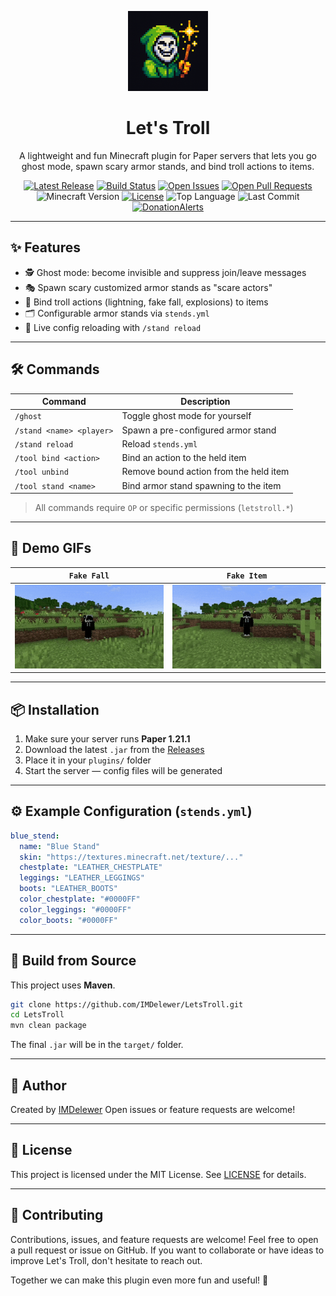<p align="center">
  <img src="docs/icon.png" width="128" height="128" alt="Let's Troll Icon"/>
</p>

<h1 align="center">Let's Troll</h1>

<p align="center">
  A lightweight and fun Minecraft plugin for Paper servers that lets you go ghost mode, spawn scary armor stands, and bind troll actions to items.
</p>

<p align="center">
  <a href="https://github.com/IMDelewer/LetsTroll/releases"><img src="https://img.shields.io/github/v/release/IMDelewer/LetsTroll?label=version" alt="Latest Release" /></a>
  <a href="https://github.com/IMDelewer/LetsTroll/actions/workflows/release.yml"><img src="https://github.com/IMDelewer/LetsTroll/actions/workflows/release.yml/badge.svg" alt="Build Status"></a>
  <a href="https://github.com/IMDelewer/LetsTroll/issues"><img src="https://img.shields.io/github/issues/IMDelewer/LetsTroll" alt="Open Issues" /></a>
  <a href="https://github.com/IMDelewer/LetsTroll/pulls"><img src="https://img.shields.io/github/issues-pr/IMDelewer/LetsTroll" alt="Open Pull Requests" /></a>
  <img src="https://img.shields.io/badge/Minecraft-1.21.1-blue" alt="Minecraft Version" />
  <a href="https://github.com/IMDelewer/LetsTroll/blob/main/LICENSE"><img src="https://img.shields.io/github/license/IMDelewer/LetsTroll" alt="License" /></a>
  <img src="https://img.shields.io/github/languages/top/IMDelewer/LetsTroll" alt="Top Language" />
  <img src="https://img.shields.io/github/last-commit/IMDelewer/LetsTroll" alt="Last Commit" />
  <a href="https://www.donationalerts.com/r/imdelewer"><img src="https://img.shields.io/badge/Donate-💖-red" alt="DonationAlerts" /></a>

</p>

---

## ✨ Features

- 🕵️ Ghost mode: become invisible and suppress join/leave messages  
- 🎭 Spawn scary customized armor stands as "scare actors"  
- 🔧 Bind troll actions (lightning, fake fall, explosions) to items  
- 🗂 Configurable armor stands via `stends.yml`  
- 🔄 Live config reloading with `/stand reload`  

---

## 🛠 Commands

| Command | Description |
|--------|-------------|
| `/ghost` | Toggle ghost mode for yourself |
| `/stand <name> <player>` | Spawn a pre-configured armor stand |
| `/stand reload` | Reload `stends.yml` |
| `/tool bind <action>` | Bind an action to the held item |
| `/tool unbind` | Remove bound action from the held item |
| `/tool stand <name>` | Bind armor stand spawning to the item |

> All commands require `OP` or specific permissions (`letstroll.*`)

---

## 🎥 Demo GIFs

| `Fake Fall`                      | `Fake Item`                      |
|----------------------------------|----------------------------------|
| ![Fake Fall](docs/Fake%20Fall.gif) | ![Fake Item](docs/Fake%20Item.gif) |

---

## 📦 Installation

1. Make sure your server runs **Paper 1.21.1**  
2. Download the latest `.jar` from the [Releases](https://github.com/IMDelewer/LetsTroll/releases)  
3. Place it in your `plugins/` folder  
4. Start the server — config files will be generated  

---

## ⚙️ Example Configuration (`stends.yml`)

```yaml
blue_stend:
  name: "Blue Stand"
  skin: "https://textures.minecraft.net/texture/..."
  chestplate: "LEATHER_CHESTPLATE"
  leggings: "LEATHER_LEGGINGS"
  boots: "LEATHER_BOOTS"
  color_chestplate: "#0000FF"
  color_leggings: "#0000FF"
  color_boots: "#0000FF"
````

---

## 🚀 Build from Source

This project uses **Maven**.

```bash
git clone https://github.com/IMDelewer/LetsTroll.git
cd LetsTroll
mvn clean package
```

The final `.jar` will be in the `target/` folder.

---

## 👤 Author

Created by [IMDelewer](https://github.com/IMDelewer)
Open issues or feature requests are welcome!

---

## 📄 License

This project is licensed under the MIT License.
See [LICENSE](LICENSE) for details.

---

## 🤝 Contributing

Contributions, issues, and feature requests are welcome!
Feel free to open a pull request or issue on GitHub.
If you want to collaborate or have ideas to improve Let's Troll, don't hesitate to reach out.

Together we can make this plugin even more fun and useful! 🚀